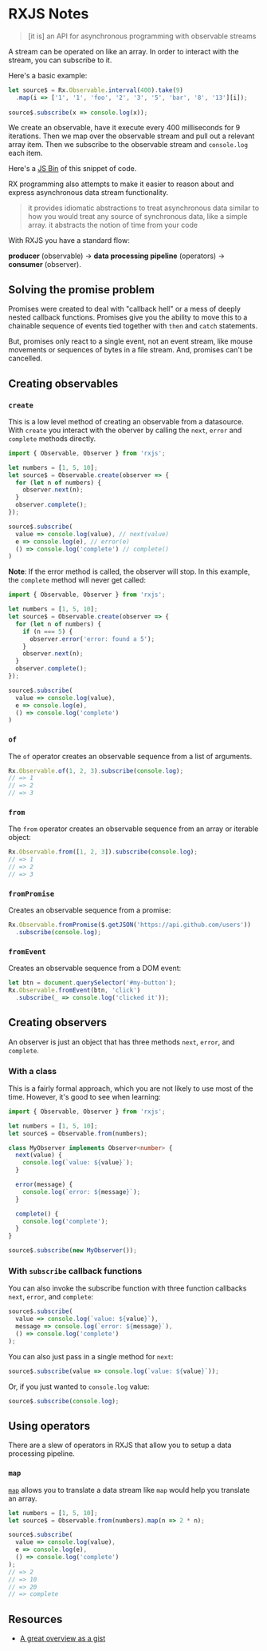 # RXJS Notes

> [it is] an API for asynchronous programming with observable streams

A stream can be operated on like an array.  In order to interact with the stream, you can subscribe to it.

Here's a basic example:

```typescript
let source$ = Rx.Observable.interval(400).take(9)
  .map(i => ['1', '1', 'foo', '2', '3', '5', 'bar', '8', '13'][i]);
  
source$.subscribe(x => console.log(x));
```

We create an observable, have it execute every 400 milliseconds for 9 iterations.  Then we map over the observable stream and pull out a relevant array item.  Then we subscribe to the observable stream and `console.log` each item.

Here's a [JS Bin](https://jsbin.com/sazupih/edit?js,console) of this snippet of code.

RX programming also attempts to make it easier to reason about and express asynchronous data stream functionality.

> it provides idiomatic abstractions to treat asynchronous data similar to how you would treat any source of synchronous data, like a simple array.
> it abstracts the notion of time from your code

With RXJS you have a standard flow: 

**producer** (observable) -> **data processing pipeline** (operators) -> **consumer** (observer).

## Solving the promise problem

Promises were created to deal with "callback hell" or a mess of deeply nested callback functions.  Promises give you the ability to move this to a chainable sequence of events tied together with `then` and `catch` statements.

But, promises only react to a single event, not an event stream, like mouse movements or sequences of bytes in a file stream.  And, promises can't be cancelled.

## Creating observables

### `create`

This is a low level method of creating an observable from a datasource.  With `create` you interact with the oberver by calling the `next`, `error` and `complete` methods directly.

```typescript
import { Observable, Observer } from 'rxjs';

let numbers = [1, 5, 10];
let source$ = Observable.create(observer => {
  for (let n of numbers) {
    observer.next(n);
  }
  observer.complete();
});

source$.subscribe(
  value => console.log(value), // next(value)
  e => console.log(e), // error(e)
  () => console.log('complete') // complete()
)
```

**Note**: If the error method is called, the observer will stop.  In this example, the `complete` method will never get called:

```typescript
import { Observable, Observer } from 'rxjs';

let numbers = [1, 5, 10];
let source$ = Observable.create(observer => {
  for (let n of numbers) {
    if (n === 5) {
      observer.error('error: found a 5');
    }
    observer.next(n);
  }
  observer.complete();
});

source$.subscribe(
  value => console.log(value),
  e => console.log(e),
  () => console.log('complete')
)
```

### `of` 

The `of` operator creates an observable sequence from a list of arguments.

```typescript
Rx.Observable.of(1, 2, 3).subscribe(console.log);
// => 1
// => 2
// => 3
```

### `from`

The `from` operator creates an observable sequence from an array or iterable object:

```typescript
Rx.Observable.from([1, 2, 3]).subscribe(console.log);
// => 1
// => 2
// => 3
```

### `fromPromise`

Creates an observable sequence from a promise:

```typescript
Rx.Observable.fromPromise($.getJSON('https://api.github.com/users'))
  .subscribe(console.log);
```

### `fromEvent`

Creates an observable sequence from a DOM event:

```typescript
let btn = document.querySelector('#my-button');
Rx.Observable.fromEvent(btn, 'click')
  .subscribe(_ => console.log('clicked it'));
```

## Creating observers

An observer is just an object that has three methods `next`, `error`, and `complete`.  

### With a class

This is a fairly formal approach, which you are not likely to use most of the time.  However, it's good to see when learning:

```typescript
import { Observable, Observer } from 'rxjs';

let numbers = [1, 5, 10];
let source$ = Observable.from(numbers);

class MyObserver implements Observer<number> {
  next(value) {
    console.log(`value: ${value}`);
  }

  error(message) {
    console.log(`error: ${message}`);
  }

  complete() {
    console.log('complete');
  }
}

source$.subscribe(new MyObserver());
```

### With `subscribe` callback functions

You can also invoke the subscribe function with three function callbacks `next`, `error`, and `complete`:

```typescript
source$.subscribe(
  value => console.log(`value: ${value}`),
  message => console.log(`error: ${message}`),
  () => console.log('complete')
);
```

You can also just pass in a single method for `next`:


```typescript
source$.subscribe(value => console.log(`value: ${value}`));
```

Or, if you just wanted to `console.log` value:

```typescript
source$.subscribe(console.log);
```

## Using operators

There are a slew of operators in RXJS that allow you to setup a data processing pipeline.

### `map`

[`map`](http://reactivex.io/rxjs/class/es6/Observable.js~Observable.html#instance-method-map) allows you to translate a data stream like `map` would help you translate an array.

```typescript
let numbers = [1, 5, 10];
let source$ = Observable.from(numbers).map(n => 2 * n);

source$.subscribe(
  value => console.log(value),
  e => console.log(e),
  () => console.log('complete')
);
// => 2
// => 10
// => 20
// => complete
```

## Resources

* [A great overview as a gist](https://gist.github.com/staltz/868e7e9bc2a7b8c1f754)
